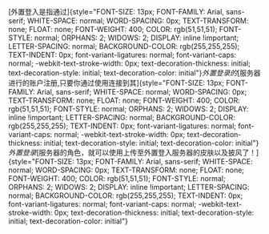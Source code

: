 [外置登入是指通过]{style="FONT-SIZE: 13px; FONT-FAMILY: Arial, sans-serif; WHITE-SPACE: normal; WORD-SPACING: 0px; TEXT-TRANSFORM: none; FLOAT: none; FONT-WEIGHT: 400; COLOR: rgb(51,51,51); FONT-STYLE: normal; ORPHANS: 2; WIDOWS: 2; DISPLAY: inline !important; LETTER-SPACING: normal; BACKGROUND-COLOR: rgb(255,255,255); TEXT-INDENT: 0px; font-variant-ligatures: normal; font-variant-caps: normal; -webkit-text-stroke-width: 0px; text-decoration-thickness: initial; text-decoration-style: initial; text-decoration-color: initial"}*外置登录的*[服务器进行的账户注册,只要你通过使用连接到其]{style="FONT-SIZE: 13px; FONT-FAMILY: Arial, sans-serif; WHITE-SPACE: normal; WORD-SPACING: 0px; TEXT-TRANSFORM: none; FLOAT: none; FONT-WEIGHT: 400; COLOR: rgb(51,51,51); FONT-STYLE: normal; ORPHANS: 2; WIDOWS: 2; DISPLAY: inline !important; LETTER-SPACING: normal; BACKGROUND-COLOR: rgb(255,255,255); TEXT-INDENT: 0px; font-variant-ligatures: normal; font-variant-caps: normal; -webkit-text-stroke-width: 0px; text-decoration-thickness: initial; text-decoration-style: initial; text-decoration-color: initial"}*外置登录*[服务器的角色，就可以使用上传至外置登入服务器的皮肤以及披风了！]{style="FONT-SIZE: 13px; FONT-FAMILY: Arial, sans-serif; WHITE-SPACE: normal; WORD-SPACING: 0px; TEXT-TRANSFORM: none; FLOAT: none; FONT-WEIGHT: 400; COLOR: rgb(51,51,51); FONT-STYLE: normal; ORPHANS: 2; WIDOWS: 2; DISPLAY: inline !important; LETTER-SPACING: normal; BACKGROUND-COLOR: rgb(255,255,255); TEXT-INDENT: 0px; font-variant-ligatures: normal; font-variant-caps: normal; -webkit-text-stroke-width: 0px; text-decoration-thickness: initial; text-decoration-style: initial; text-decoration-color: initial"}
